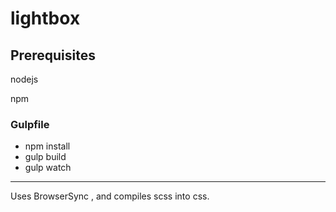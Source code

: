 # lightbox

## Prerequisites

nodejs

npm 

### Gulpfile
* npm install
* gulp build
* gulp watch 

--------------

Uses BrowserSync , and compiles scss into css. 
